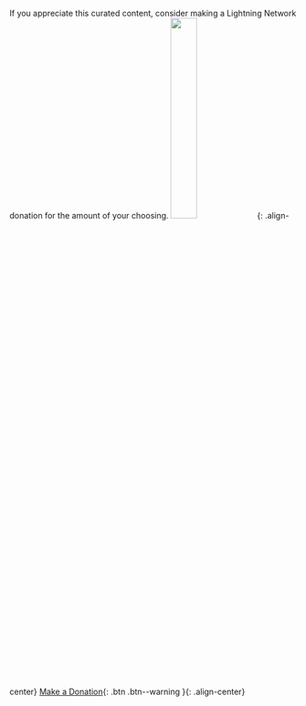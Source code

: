 
If you appreciate this curated content, consider making a Lightning Network donation for the amount of your choosing.
<img src="https://paywall.link/to/donation" style="width: 30%; height: 30%"/>{: .align-center}
[Make a Donation](https://paywall.link/to/thanks){: .btn .btn--warning }{: .align-center}
